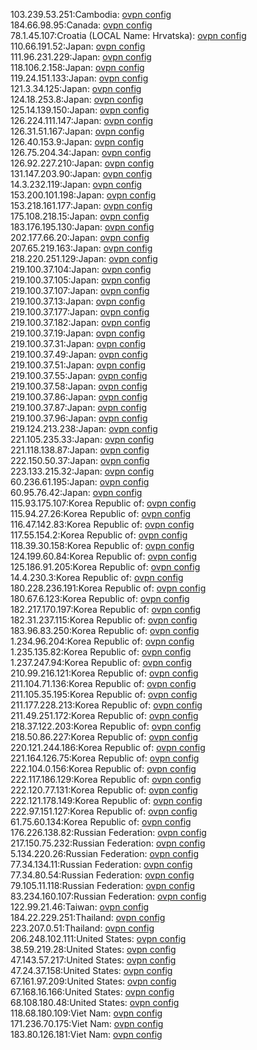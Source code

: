 103.239.53.251:Cambodia: [ovpn config](vpn/103_239_53_251.ovpn)  
184.66.98.95:Canada: [ovpn config](vpn/184_66_98_95.ovpn)  
78.1.45.107:Croatia (LOCAL Name: Hrvatska): [ovpn config](vpn/78_1_45_107.ovpn)  
110.66.191.52:Japan: [ovpn config](vpn/110_66_191_52.ovpn)  
111.96.231.229:Japan: [ovpn config](vpn/111_96_231_229.ovpn)  
118.106.2.158:Japan: [ovpn config](vpn/118_106_2_158.ovpn)  
119.24.151.133:Japan: [ovpn config](vpn/119_24_151_133.ovpn)  
121.3.34.125:Japan: [ovpn config](vpn/121_3_34_125.ovpn)  
124.18.253.8:Japan: [ovpn config](vpn/124_18_253_8.ovpn)  
125.14.139.150:Japan: [ovpn config](vpn/125_14_139_150.ovpn)  
126.224.111.147:Japan: [ovpn config](vpn/126_224_111_147.ovpn)  
126.31.51.167:Japan: [ovpn config](vpn/126_31_51_167.ovpn)  
126.40.153.9:Japan: [ovpn config](vpn/126_40_153_9.ovpn)  
126.75.204.34:Japan: [ovpn config](vpn/126_75_204_34.ovpn)  
126.92.227.210:Japan: [ovpn config](vpn/126_92_227_210.ovpn)  
131.147.203.90:Japan: [ovpn config](vpn/131_147_203_90.ovpn)  
14.3.232.119:Japan: [ovpn config](vpn/14_3_232_119.ovpn)  
153.200.101.198:Japan: [ovpn config](vpn/153_200_101_198.ovpn)  
153.218.161.177:Japan: [ovpn config](vpn/153_218_161_177.ovpn)  
175.108.218.15:Japan: [ovpn config](vpn/175_108_218_15.ovpn)  
183.176.195.130:Japan: [ovpn config](vpn/183_176_195_130.ovpn)  
202.177.66.20:Japan: [ovpn config](vpn/202_177_66_20.ovpn)  
207.65.219.163:Japan: [ovpn config](vpn/207_65_219_163.ovpn)  
218.220.251.129:Japan: [ovpn config](vpn/218_220_251_129.ovpn)  
219.100.37.104:Japan: [ovpn config](vpn/219_100_37_104.ovpn)  
219.100.37.105:Japan: [ovpn config](vpn/219_100_37_105.ovpn)  
219.100.37.107:Japan: [ovpn config](vpn/219_100_37_107.ovpn)  
219.100.37.13:Japan: [ovpn config](vpn/219_100_37_13.ovpn)  
219.100.37.177:Japan: [ovpn config](vpn/219_100_37_177.ovpn)  
219.100.37.182:Japan: [ovpn config](vpn/219_100_37_182.ovpn)  
219.100.37.19:Japan: [ovpn config](vpn/219_100_37_19.ovpn)  
219.100.37.31:Japan: [ovpn config](vpn/219_100_37_31.ovpn)  
219.100.37.49:Japan: [ovpn config](vpn/219_100_37_49.ovpn)  
219.100.37.51:Japan: [ovpn config](vpn/219_100_37_51.ovpn)  
219.100.37.55:Japan: [ovpn config](vpn/219_100_37_55.ovpn)  
219.100.37.58:Japan: [ovpn config](vpn/219_100_37_58.ovpn)  
219.100.37.86:Japan: [ovpn config](vpn/219_100_37_86.ovpn)  
219.100.37.87:Japan: [ovpn config](vpn/219_100_37_87.ovpn)  
219.100.37.96:Japan: [ovpn config](vpn/219_100_37_96.ovpn)  
219.124.213.238:Japan: [ovpn config](vpn/219_124_213_238.ovpn)  
221.105.235.33:Japan: [ovpn config](vpn/221_105_235_33.ovpn)  
221.118.138.87:Japan: [ovpn config](vpn/221_118_138_87.ovpn)  
222.150.50.37:Japan: [ovpn config](vpn/222_150_50_37.ovpn)  
223.133.215.32:Japan: [ovpn config](vpn/223_133_215_32.ovpn)  
60.236.61.195:Japan: [ovpn config](vpn/60_236_61_195.ovpn)  
60.95.76.42:Japan: [ovpn config](vpn/60_95_76_42.ovpn)  
115.93.175.107:Korea Republic of: [ovpn config](vpn/115_93_175_107.ovpn)  
115.94.27.26:Korea Republic of: [ovpn config](vpn/115_94_27_26.ovpn)  
116.47.142.83:Korea Republic of: [ovpn config](vpn/116_47_142_83.ovpn)  
117.55.154.2:Korea Republic of: [ovpn config](vpn/117_55_154_2.ovpn)  
118.39.30.158:Korea Republic of: [ovpn config](vpn/118_39_30_158.ovpn)  
124.199.60.84:Korea Republic of: [ovpn config](vpn/124_199_60_84.ovpn)  
125.186.91.205:Korea Republic of: [ovpn config](vpn/125_186_91_205.ovpn)  
14.4.230.3:Korea Republic of: [ovpn config](vpn/14_4_230_3.ovpn)  
180.228.236.191:Korea Republic of: [ovpn config](vpn/180_228_236_191.ovpn)  
180.67.6.123:Korea Republic of: [ovpn config](vpn/180_67_6_123.ovpn)  
182.217.170.197:Korea Republic of: [ovpn config](vpn/182_217_170_197.ovpn)  
182.31.237.115:Korea Republic of: [ovpn config](vpn/182_31_237_115.ovpn)  
183.96.83.250:Korea Republic of: [ovpn config](vpn/183_96_83_250.ovpn)  
1.234.96.204:Korea Republic of: [ovpn config](vpn/1_234_96_204.ovpn)  
1.235.135.82:Korea Republic of: [ovpn config](vpn/1_235_135_82.ovpn)  
1.237.247.94:Korea Republic of: [ovpn config](vpn/1_237_247_94.ovpn)  
210.99.216.121:Korea Republic of: [ovpn config](vpn/210_99_216_121.ovpn)  
211.104.71.136:Korea Republic of: [ovpn config](vpn/211_104_71_136.ovpn)  
211.105.35.195:Korea Republic of: [ovpn config](vpn/211_105_35_195.ovpn)  
211.177.228.213:Korea Republic of: [ovpn config](vpn/211_177_228_213.ovpn)  
211.49.251.172:Korea Republic of: [ovpn config](vpn/211_49_251_172.ovpn)  
218.37.122.203:Korea Republic of: [ovpn config](vpn/218_37_122_203.ovpn)  
218.50.86.227:Korea Republic of: [ovpn config](vpn/218_50_86_227.ovpn)  
220.121.244.186:Korea Republic of: [ovpn config](vpn/220_121_244_186.ovpn)  
221.164.126.75:Korea Republic of: [ovpn config](vpn/221_164_126_75.ovpn)  
222.104.0.156:Korea Republic of: [ovpn config](vpn/222_104_0_156.ovpn)  
222.117.186.129:Korea Republic of: [ovpn config](vpn/222_117_186_129.ovpn)  
222.120.77.131:Korea Republic of: [ovpn config](vpn/222_120_77_131.ovpn)  
222.121.178.149:Korea Republic of: [ovpn config](vpn/222_121_178_149.ovpn)  
222.97.151.127:Korea Republic of: [ovpn config](vpn/222_97_151_127.ovpn)  
61.75.60.134:Korea Republic of: [ovpn config](vpn/61_75_60_134.ovpn)  
176.226.138.82:Russian Federation: [ovpn config](vpn/176_226_138_82.ovpn)  
217.150.75.232:Russian Federation: [ovpn config](vpn/217_150_75_232.ovpn)  
5.134.220.26:Russian Federation: [ovpn config](vpn/5_134_220_26.ovpn)  
77.34.134.11:Russian Federation: [ovpn config](vpn/77_34_134_11.ovpn)  
77.34.80.54:Russian Federation: [ovpn config](vpn/77_34_80_54.ovpn)  
79.105.11.118:Russian Federation: [ovpn config](vpn/79_105_11_118.ovpn)  
83.234.160.107:Russian Federation: [ovpn config](vpn/83_234_160_107.ovpn)  
122.99.21.46:Taiwan: [ovpn config](vpn/122_99_21_46.ovpn)  
184.22.229.251:Thailand: [ovpn config](vpn/184_22_229_251.ovpn)  
223.207.0.51:Thailand: [ovpn config](vpn/223_207_0_51.ovpn)  
206.248.102.111:United States: [ovpn config](vpn/206_248_102_111.ovpn)  
38.59.219.28:United States: [ovpn config](vpn/38_59_219_28.ovpn)  
47.143.57.217:United States: [ovpn config](vpn/47_143_57_217.ovpn)  
47.24.37.158:United States: [ovpn config](vpn/47_24_37_158.ovpn)  
67.161.97.209:United States: [ovpn config](vpn/67_161_97_209.ovpn)  
67.168.16.166:United States: [ovpn config](vpn/67_168_16_166.ovpn)  
68.108.180.48:United States: [ovpn config](vpn/68_108_180_48.ovpn)  
118.68.180.109:Viet Nam: [ovpn config](vpn/118_68_180_109.ovpn)  
171.236.70.175:Viet Nam: [ovpn config](vpn/171_236_70_175.ovpn)  
183.80.126.181:Viet Nam: [ovpn config](vpn/183_80_126_181.ovpn)  
